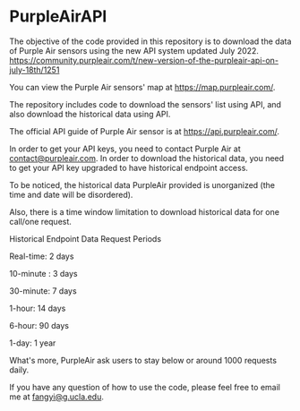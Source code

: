 # PurpleAirAPI

The objective of the code provided in this repository is to download the data of Purple Air sensors using the new API system updated July 2022.
https://community.purpleair.com/t/new-version-of-the-purpleair-api-on-july-18th/1251

You can view the Purple Air sensors' map at https://map.purpleair.com/.

The repository includes code to download the sensors' list using API, and also download the historical data using API.

The official API guide of Purple Air sensor is at https://api.purpleair.com/.

In order to get your API keys, you need to contact Purple Air at contact@purpleair.com.
In order to download the historical data, you need to get your API key upgraded to have historical endpoint access.

To be noticed, the historical data PurpleAir provided is unorganized (the time and date will be disordered). 

Also, there is a time window limitation to download historical data for one call/one request.

Historical Endpoint Data Request Periods

Real-time: 2 days

10-minute : 3 days

30-minute: 7 days

1-hour: 14 days

6-hour: 90 days

1-day: 1 year


What's more, PurpleAir ask users to stay below or around 1000 requests daily.

If you have any question of how to use the code, please feel free to email me at fangyi@g.ucla.edu.
